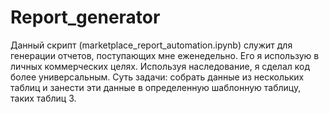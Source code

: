 # Report_generator
Данный скрипт (marketplace_report_automation.ipynb) служит для генерации отчетов, поступающих мне еженедельно. Его я использую в личных коммерческих целях. Используя наследование, я сделал код более универсальным. Суть задачи: собрать данные из нескольких таблиц и занести эти данные в определенную шаблонную таблицу, таких таблиц 3.
